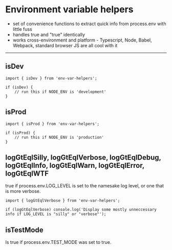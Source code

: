 # Environment variable helpers

*   set of convenience functions to extract quick info from process.env with little fuss
*   handles true and "true" identically
*   works cross-environment and platform - Typescript, Node, Babel, Webpack, standard browser JS are all cool with it 

----
## isDev
    import { isDev } from 'env-var-helpers';

    if (isDev) {
        // run this if NODE_ENV is 'development'
    }

## isProd
    import { isProd } from 'env-var-helpers';

    if (isProd) {
        // run this if NODE_ENV is 'production'
    }

## logGtEqlSilly, logGtEqlVerbose, logGtEqlDebug, logGtEqlInfo, logGtEqlWarn, logGtEqlError, logGtEqlWTF
true if process.env.LOG_LEVEL is set to the namesake log level, or one that is more verbose.

    import { logGtEqlVerbose } from 'env-var-helpers';

    if (logGtEqlVerbose) console.log('Display some mostly unneccessary info if LOG_LEVEL is "silly" or "verbose"');

## isTestMode
Is true if process.env.TEST_MODE was set to true.

